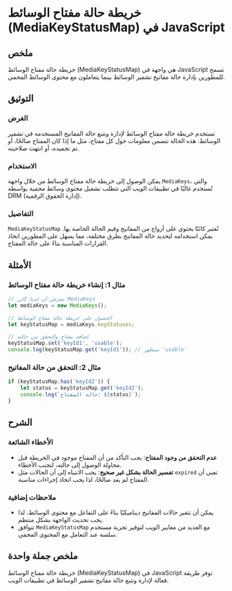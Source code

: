 <!--
Meta Description: # خريطة حالة مفتاح الوسائط (MediaKeyStatusMap) في JavaScript ## ملخص خريطة حالة مفتاح الوسائط (MediaKeyStatusMap) هي واجهة في JavaScript تسمح للمطورين...
Meta Keywords: حالة, الوسائط, مفتاح, خريطة, المفتاح
-->

# خريطة حالة مفتاح الوسائط (MediaKeyStatusMap) في JavaScript

## ملخص
خريطة حالة مفتاح الوسائط (MediaKeyStatusMap) هي واجهة في JavaScript تسمح للمطورين بإدارة حالة مفاتيح تشفير الوسائط بينما يتعاملون مع محتوى الوسائط المحمي.

## التوثيق
### الغرض
تستخدم خريطة حالة مفتاح الوسائط لإدارة وتتبع حالة المفاتيح المستخدمة في تشفير الوسائط. هذه الحالة تتضمن معلومات حول كل مفتاح، مثل ما إذا كان المفتاح صالحًا، أو تم تجميده، أو انتهت صلاحيته.

### الاستخدام
يمكن الوصول إلى خريطة حالة مفتاح الوسائط من خلال واجهة `MediaKeys`، والتي تُستخدم غالبًا في تطبيقات الويب التي تتطلب تشغيل محتوى وسائط محمية بواسطة DRM (إدارة الحقوق الرقمية). 

### التفاصيل
`MediaKeyStatusMap` تُعتبر كائنًا يحتوي على أزواج من المفاتيح وقيم الحالة الخاصة بها. يمكن استخدامه لتحديد حالة المفاتيح بطرق مختلفة، مما يسهل على المطورين اتخاذ القرارات المناسبة بناءً على حالة المفتاح.

## الأمثلة
### مثال 1: إنشاء خريطة حالة مفتاح الوسائط
```javascript
// نفترض أن لدينا كائن MediaKeys
let mediaKeys = new MediaKeys();

// الحصول على خريطة حالة مفتاح الوسائط
let keyStatusMap = mediaKeys.keyStatuses;

// إضافة مفتاح والتحقق من حالته
keyStatusMap.set('keyId1', 'usable');
console.log(keyStatusMap.get('keyId1')); // سيظهر 'usable'
```

### مثال 2: التحقق من حالة المفاتيح
```javascript
if (keyStatusMap.has('keyId2')) {
    let status = keyStatusMap.get('keyId2');
    console.log(`حالة المفتاح: ${status}`);
}
```

## الشرح
### الأخطاء الشائعة
- **عدم التحقق من وجود المفتاح**: يجب التأكد من أن المفتاح موجود في الخريطة قبل محاولة الوصول إلى حالته، لتجنب الأخطاء.
- **تفسير الحالة بشكل غير صحيح**: يجب الانتباه إلى أن الحالات مثل `expired` تعني أن المفتاح لم يعد صالحًا، لذا يجب اتخاذ إجراءات مناسبة.

### ملاحظات إضافية
- يمكن أن تتغير حالات المفاتيح ديناميكيًا بناءً على التفاعل مع محتوى الوسائط، لذا يجب تحديث الواجهة بشكل منتظم.
- تتوافق `MediaKeyStatusMap` مع العديد من معايير الويب لتوفير تجربة مستخدم سلسة عند التعامل مع المحتوى المحمي.

## ملخص جملة واحدة
خريطة حالة مفتاح الوسائط (MediaKeyStatusMap) في JavaScript توفر طريقة فعالة لإدارة وتتبع حالة مفاتيح تشفير الوسائط في تطبيقات الويب.